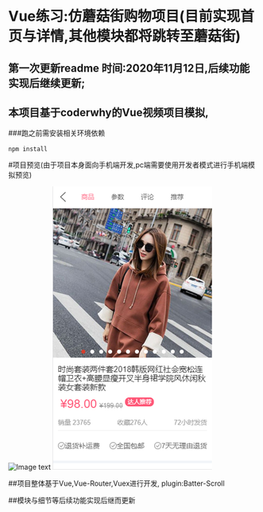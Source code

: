 # Vue练习:仿蘑菇街购物项目(目前实现首页与详情,其他模块都将跳转至蘑菇街)
## 第一次更新readme 时间:2020年11月12日,后续功能实现后继续更新;
## 本项目基于coderwhy的Vue视频项目模拟,
###跑之前需安装相关环境依赖
```
npm install
```
#项目预览(由于项目本身面向手机端开发,pc端需要使用开发者模式进行手机端模拟预览)

![Image text](https://github.com/My-Emperor/mall/raw/master/assets/img/readme/home.jpg)
![Image text](https://github.com/My-Emperor/mall/raw/master/src/assets/img/readme/detail.jpg)

##项目整体基于Vue,Vue-Router,Vuex进行开发, plugin:Batter-Scroll

##模块与细节等后续功能实现后继而更新
